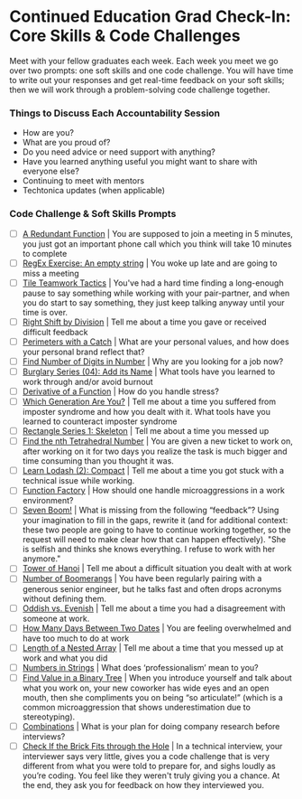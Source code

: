 # Continued Education Grad Check-In: Core Skills & Code Challenges
Meet with your fellow graduates each week. Each week you meet we go over two prompts: one soft skills and one code challenge. You will have time to write out your responses and get real-time feedback on your soft skills; then we will work through a problem-solving code challenge together.   

### Things to Discuss Each Accountability Session
- How are you?
- What are you proud of?
- Do you need advice or need support with anything?
- Have you learned anything useful you might want to share with everyone else?
- Continuing to meet with mentors
- Techtonica updates (when applicable)
  
### Code Challenge & Soft Skills Prompts
- [ ] [A Redundant Function](https://edabit.com/challenge/hzxN9bAebBPNqdQto) | You are supposed to join a meeting in 5 minutes, you just got an important phone call which you think will take 10 minutes to complete
- [ ] [RegEx Exercise: An empty string](https://edabit.com/challenge/bAqxpvYmDuuvz4LQz) | You woke up late and are going to miss a meeting
- [ ] [Tile Teamwork Tactics](https://edabit.com/challenge/NHfYRHg2tDtcZyykB) | You've had a hard time finding a long-enough pause to say something while working with your pair-partner, and when you do start to say something, they just keep talking anyway until your time is over.
- [ ] [Right Shift by Division](https://edabit.com/challenge/ALGbgMWLuEdrh22fB) | Tell me about a time you gave or received difficult feedback
- [ ] [Perimeters with a Catch](https://edabit.com/challenge/WEvqZTFcHeYzFn74c) | What are your personal values, and how does your personal brand reflect that?
- [ ] [Find Number of Digits in Number](https://edabit.com/challenge/yFJzLfYghz7ZtsyAN) | Why are you looking for a job now?
- [ ] [Burglary Series (04): Add its Name](https://edabit.com/challenge/9KEKJG5PZTFmG3Zau) | What tools have you learned to work through and/or avoid burnout
- [ ] [Derivative of a Function](https://edabit.com/challenge/Bxp6uGjgmf8TuG8Fe) | How do you handle stress?
- [ ] [Which Generation Are You?](https://edabit.com/challenge/48EJWLhF224na8po3) | Tell me about a time you suffered from imposter syndrome and how you dealt with it. What tools have you learned to counteract imposter syndrome
- [ ] [Rectangle Series 1: Skeleton](https://edabit.com/challenge/GtnWugjA8NFkaxan4) | Tell me about a time you messed up
- [ ] [Find the nth Tetrahedral Number](https://edabit.com/challenge/zRCyxKBBmr4F2x4Bv) | You are given a new ticket to work on, after working on it for two days you realize the task is much bigger and time consuming than you thought it was.
- [ ] [Learn Lodash (2): Compact](https://edabit.com/challenge/M6fbYyBkzJXMAu39G) | Tell me about a time you got stuck with a technical issue while working.
- [ ] [Function Factory](https://edabit.com/challenge/ENWFBL4jbTgLbSqwS) | How should one handle microaggressions in a work environment?	
- [ ] [Seven Boom!](https://edabit.com/challenge/6R6gReGTGwzpwuffD) | What is missing from the following “feedback”? Using your imagination to fill in the gaps, rewrite it (and for additional context: these two people are going to have to continue working together, so the request will need to make clear how that can happen effectively). "She is selfish and thinks she knows everything. I refuse to work with her anymore."
- [ ] [Tower of Hanoi](https://edabit.com/challenge/3ZtykTsx3GSoPHyBb) | Tell me about a difficult situation you dealt with at work
- [ ] [Number of Boomerangs](https://edabit.com/challenge/b7iHQDw72zzkmgCun) | You have been regularly pairing with a generous senior engineer, but he talks fast and often drops acronyms without defining them.
- [ ] [Oddish vs. Evenish](https://edabit.com/challenge/r6TSNwkLZ2DgsoKiH) | Tell me about a time you had a disagreement with someone at work.
- [ ] [How Many Days Between Two Dates](https://edabit.com/challenge/3hdXjfJozQySRC3gE) | You are feeling overwhelmed and have too much to do at work		
- [ ] [Length of a Nested Array](https://edabit.com/challenge/yXSTvCNen2DQHyrh6) | Tell me about a time that you messed up at work and what you did
- [ ] [Numbers in Strings](https://edabit.com/challenge/eCPim4XcssdZdvs32) | What does ‘professionalism’ mean to you?
- [ ] [Find Value in a Binary Tree](https://edabit.com/challenge/GGDMJ33wg8y3EHQfP) | When you introduce yourself and talk about what you work on, your new coworker has wide eyes and an open mouth, then she compliments you on being “so articulate!” (which is a common microaggression that shows underestimation due to stereotyping).
- [ ] [Combinations](https://edabit.com/challenge/tRx22rECqK4dTJTg8) | What is your plan for doing company research before interviews?		
- [ ] [Check If the Brick Fits through the Hole](https://edabit.com/challenge/ixdXLyopP7c4aPXqx) | In a technical interview, your interviewer says very little, gives you a code challenge that is very different from what you were told to prepare for, and sighs loudly as you’re coding. You feel like they weren't truly giving you a chance. At the end, they ask you for feedback on how they interviewed you.
